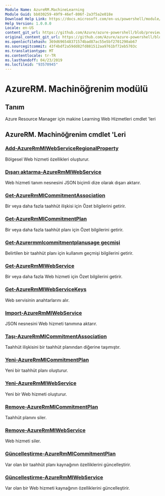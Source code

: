 ```yaml
---
Module Name: AzureRM.MachineLearning
Module Guid: bb030259-49f9-46ef-806f-2a3f5a2e018e
Download Help Link: https://docs.microsoft.com/en-us/powershell/module/azurerm.machinelearning
Help Version: 1.0.0.0
Locale: en-US
content_git_url: https://github.com/Azure/azure-powershell/blob/preview/src/ResourceManager/MachineLearning/Commands.MachineLearning/help/AzureRM.MachineLearning.md
original_content_git_url: https://github.com/Azure/azure-powershell/blob/preview/src/ResourceManager/MachineLearning/Commands.MachineLearning/help/AzureRM.MachineLearning.md
ms.openlocfilehash: 369d696548371574bad87ac55e5bf2701290ab67
ms.sourcegitcommit: 43f4bdf2a59dd82fd881512aa9761bf72eb5703c
ms.translationtype: MT
ms.contentlocale: tr-TR
ms.lasthandoff: 04/23/2019
ms.locfileid: "93570945"
---
```

# AzureRM. Machinöğrenim modülü
## Tanım
Azure Resource Manager için makine Learning Web Hizmetleri cmdlet 'leri

## AzureRM. Machinöğrenim cmdlet 'Leri
### [Add-AzureRmMlWebServiceRegionalProperty](Add-AzureRmMlWebServiceRegionalProperty.md)
Bölgesel Web hizmeti özellikleri oluşturur.

### [Dışarı aktarma-AzureRmMlWebService](Export-AzureRmMlWebService.md)
Web hizmeti tanım nesnesini JSON biçimli dize olarak dışarı aktarır.

### [Get-AzureRmMlCommitmentAssociation](Get-AzureRmMlCommitmentAssociation.md)
Bir veya daha fazla taahhüt ilişkisi için Özet bilgilerini getirir.

### [Get-AzureRmMlCommitmentPlan](Get-AzureRmMlCommitmentPlan.md)
Bir veya daha fazla taahhüt planı için Özet bilgilerini getirir.

### [Get-Azurermmlcommitmentplanusage geçmişi](Get-AzureRmMlCommitmentPlanUsageHistory.md)
Belirtilen bir taahhüt planı için kullanım geçmişi bilgilerini getirir.

### [Get-AzureRmMlWebService](Get-AzureRmMlWebService.md)
Bir veya daha fazla Web hizmeti için Özet bilgilerini getirir.

### [Get-AzureRmMlWebServiceKeys](Get-AzureRmMlWebServiceKeys.md)
Web servisinin anahtarlarını alır.

### [Import-AzureRmMlWebService](Import-AzureRmMlWebService.md)
JSON nesnesini Web hizmeti tanımına aktarır.

### [Taşı-AzureRmMlCommitmentAssociation](Move-AzureRmMlCommitmentAssociation.md)
Taahhüt ilişkisini bir taahhüt planından diğerine taşımıştır.

### [Yeni-AzureRmMlCommitmentPlan](New-AzureRmMlCommitmentPlan.md)
Yeni bir taahhüt planı oluşturur.

### [Yeni-AzureRmMlWebService](New-AzureRmMlWebService.md)
Yeni bir Web hizmeti oluşturur.

### [Remove-AzureRmMlCommitmentPlan](Remove-AzureRmMlCommitmentPlan.md)
Taahhüt planını siler.

### [Remove-AzureRmMlWebService](Remove-AzureRmMlWebService.md)
Web hizmeti siler.

### [Güncelleştirme-AzureRmMlCommitmentPlan](Update-AzureRmMlCommitmentPlan.md)
Var olan bir taahhüt planı kaynağının özelliklerini güncelleştirir.

### [Güncelleştirme-AzureRmMlWebService](Update-AzureRmMlWebService.md)
Var olan bir Web hizmeti kaynağının özelliklerini güncelleştirir.

